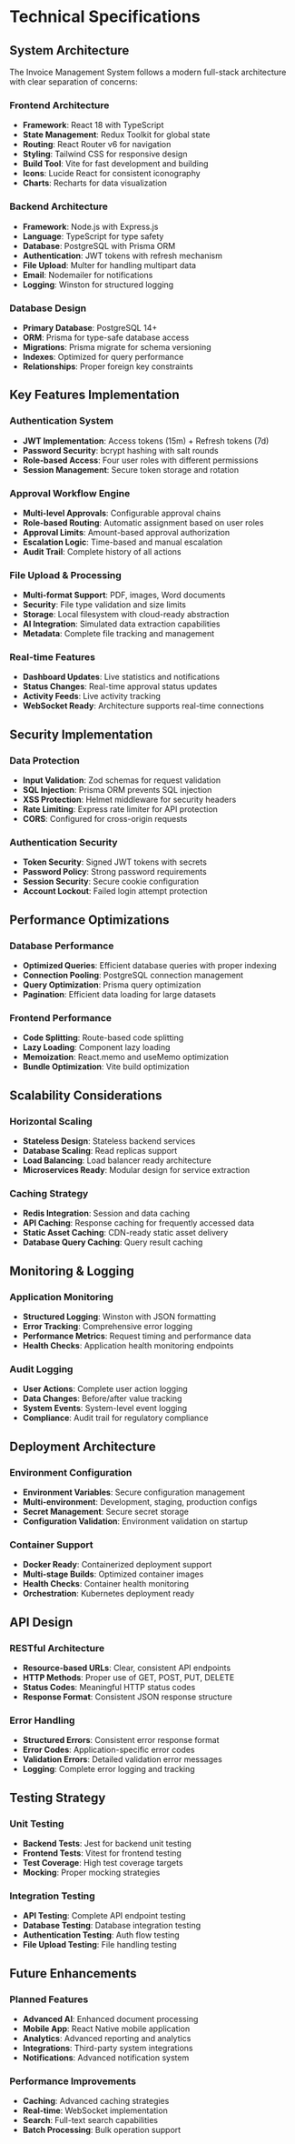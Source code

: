 # Technical Specifications

## System Architecture

The Invoice Management System follows a modern full-stack architecture with clear separation of concerns:

### Frontend Architecture
- **Framework**: React 18 with TypeScript
- **State Management**: Redux Toolkit for global state
- **Routing**: React Router v6 for navigation
- **Styling**: Tailwind CSS for responsive design
- **Build Tool**: Vite for fast development and building
- **Icons**: Lucide React for consistent iconography
- **Charts**: Recharts for data visualization

### Backend Architecture
- **Framework**: Node.js with Express.js
- **Language**: TypeScript for type safety
- **Database**: PostgreSQL with Prisma ORM
- **Authentication**: JWT tokens with refresh mechanism
- **File Upload**: Multer for handling multipart data
- **Email**: Nodemailer for notifications
- **Logging**: Winston for structured logging

### Database Design
- **Primary Database**: PostgreSQL 14+
- **ORM**: Prisma for type-safe database access
- **Migrations**: Prisma migrate for schema versioning
- **Indexes**: Optimized for query performance
- **Relationships**: Proper foreign key constraints

## Key Features Implementation

### Authentication System
- **JWT Implementation**: Access tokens (15m) + Refresh tokens (7d)
- **Password Security**: bcrypt hashing with salt rounds
- **Role-based Access**: Four user roles with different permissions
- **Session Management**: Secure token storage and rotation

### Approval Workflow Engine
- **Multi-level Approvals**: Configurable approval chains
- **Role-based Routing**: Automatic assignment based on user roles
- **Approval Limits**: Amount-based approval authorization
- **Escalation Logic**: Time-based and manual escalation
- **Audit Trail**: Complete history of all actions

### File Upload & Processing
- **Multi-format Support**: PDF, images, Word documents
- **Security**: File type validation and size limits
- **Storage**: Local filesystem with cloud-ready abstraction
- **AI Integration**: Simulated data extraction capabilities
- **Metadata**: Complete file tracking and management

### Real-time Features
- **Dashboard Updates**: Live statistics and notifications
- **Status Changes**: Real-time approval status updates
- **Activity Feeds**: Live activity tracking
- **WebSocket Ready**: Architecture supports real-time connections

## Security Implementation

### Data Protection
- **Input Validation**: Zod schemas for request validation
- **SQL Injection**: Prisma ORM prevents SQL injection
- **XSS Protection**: Helmet middleware for security headers
- **Rate Limiting**: Express rate limiter for API protection
- **CORS**: Configured for cross-origin requests

### Authentication Security
- **Token Security**: Signed JWT tokens with secrets
- **Password Policy**: Strong password requirements
- **Session Security**: Secure cookie configuration
- **Account Lockout**: Failed login attempt protection

## Performance Optimizations

### Database Performance
- **Optimized Queries**: Efficient database queries with proper indexing
- **Connection Pooling**: PostgreSQL connection management
- **Query Optimization**: Prisma query optimization
- **Pagination**: Efficient data loading for large datasets

### Frontend Performance
- **Code Splitting**: Route-based code splitting
- **Lazy Loading**: Component lazy loading
- **Memoization**: React.memo and useMemo optimization
- **Bundle Optimization**: Vite build optimization

## Scalability Considerations

### Horizontal Scaling
- **Stateless Design**: Stateless backend services
- **Database Scaling**: Read replicas support
- **Load Balancing**: Load balancer ready architecture
- **Microservices Ready**: Modular design for service extraction

### Caching Strategy
- **Redis Integration**: Session and data caching
- **API Caching**: Response caching for frequently accessed data
- **Static Asset Caching**: CDN-ready static asset delivery
- **Database Query Caching**: Query result caching

## Monitoring & Logging

### Application Monitoring
- **Structured Logging**: Winston with JSON formatting
- **Error Tracking**: Comprehensive error logging
- **Performance Metrics**: Request timing and performance data
- **Health Checks**: Application health monitoring endpoints

### Audit Logging
- **User Actions**: Complete user action logging
- **Data Changes**: Before/after value tracking
- **System Events**: System-level event logging
- **Compliance**: Audit trail for regulatory compliance

## Deployment Architecture

### Environment Configuration
- **Environment Variables**: Secure configuration management
- **Multi-environment**: Development, staging, production configs
- **Secret Management**: Secure secret storage
- **Configuration Validation**: Environment validation on startup

### Container Support
- **Docker Ready**: Containerized deployment support
- **Multi-stage Builds**: Optimized container images
- **Health Checks**: Container health monitoring
- **Orchestration**: Kubernetes deployment ready

## API Design

### RESTful Architecture
- **Resource-based URLs**: Clear, consistent API endpoints
- **HTTP Methods**: Proper use of GET, POST, PUT, DELETE
- **Status Codes**: Meaningful HTTP status codes
- **Response Format**: Consistent JSON response structure

### Error Handling
- **Structured Errors**: Consistent error response format
- **Error Codes**: Application-specific error codes
- **Validation Errors**: Detailed validation error messages
- **Logging**: Complete error logging and tracking

## Testing Strategy

### Unit Testing
- **Backend Tests**: Jest for backend unit testing
- **Frontend Tests**: Vitest for frontend testing
- **Test Coverage**: High test coverage targets
- **Mocking**: Proper mocking strategies

### Integration Testing
- **API Testing**: Complete API endpoint testing
- **Database Testing**: Database integration testing
- **Authentication Testing**: Auth flow testing
- **File Upload Testing**: File handling testing

## Future Enhancements

### Planned Features
- **Advanced AI**: Enhanced document processing
- **Mobile App**: React Native mobile application
- **Analytics**: Advanced reporting and analytics
- **Integrations**: Third-party system integrations
- **Notifications**: Advanced notification system

### Performance Improvements
- **Caching**: Advanced caching strategies
- **Real-time**: WebSocket implementation
- **Search**: Full-text search capabilities
- **Batch Processing**: Bulk operation support